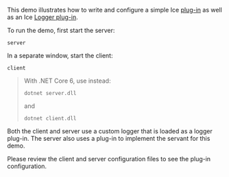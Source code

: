 This demo illustrates how to write and configure a simple Ice [plug-in][1]
as well as an Ice [Logger plug-in][2].

To run the demo, first start the server:
```
server
```
In a separate window, start the client:
```
client
```

> With .NET Core 6, use instead:
> ```
> dotnet server.dll
> ```
> and
> ```
> dotnet client.dll
> ```

Both the client and server use a custom logger that is loaded as
a logger plug-in. The server also uses a plug-in to implement the
servant for this demo.

Please review the client and server configuration files to see the
plug-in configuration.

[1]: https://doc.zeroc.com/ice/3.7/communicator-and-other-core-local-features/plug-in-facility
[2]: https://doc.zeroc.com/ice/3.7/administration-and-diagnostics/logger-facility/logger-plug-ins
